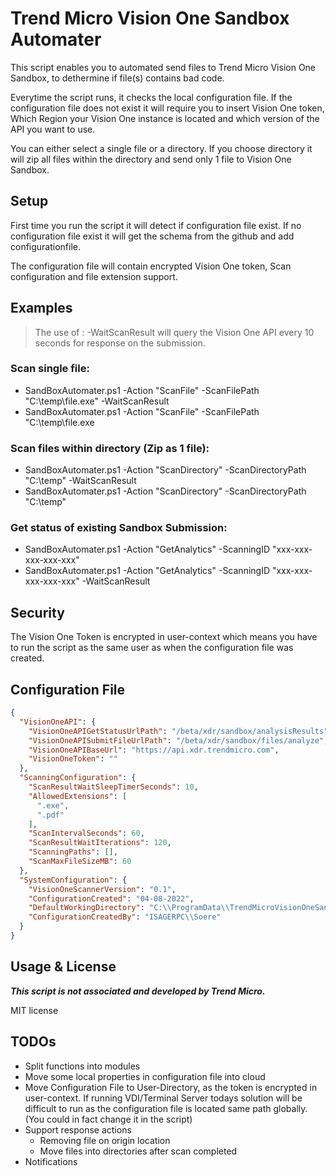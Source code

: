 # Trend Micro Vision One Sandbox Automater

This script enables you to automated send files to Trend Micro Vision One Sandbox, to dethermine if file(s) contains bad code.

Everytime the script runs, it checks the local configuration file. If the configuration file does not exist it will require you to insert Vision One token, Which Region your Vision One instance is located and which version of the API you want to use.

You can either select a single file or a directory. If you choose directory it will zip all files within the directory and send only 1 file to Vision One Sandbox.

## Setup
First time you run the script it will detect if configuration file exist. If no configuration file exist it will get the schema from the github and add configurationfile.

The configuration file will contain encrypted Vision One token, Scan configuration and file extension support.

## Examples
> The use of : -WaitScanResult will query the Vision One API every 10 seconds for response on the submission.
### Scan single file:
- SandBoxAutomater.ps1 -Action "ScanFile" -ScanFilePath "C:\temp\file.exe" -WaitScanResult
- SandBoxAutomater.ps1 -Action "ScanFile" -ScanFilePath "C:\temp\file.exe
### Scan files within directory (Zip as 1 file):
- SandBoxAutomater.ps1 -Action "ScanDirectory" -ScanDirectoryPath "C:\temp" -WaitScanResult
- SandBoxAutomater.ps1 -Action "ScanDirectory" -ScanDirectoryPath "C:\temp"
### Get status of existing Sandbox Submission:
- SandBoxAutomater.ps1 -Action "GetAnalytics" -ScanningID "xxx-xxx-xxx-xxx-xxx"
- SandBoxAutomater.ps1 -Action "GetAnalytics" -ScanningID "xxx-xxx-xxx-xxx-xxx" -WaitScanResult

## Security
The Vision One Token is encrypted in user-context which means you have to run the script as the same user as when the configuration file was created.

## Configuration File
```json
{
  "VisionOneAPI": {
    "VisionOneAPIGetStatusUrlPath": "/beta/xdr/sandbox/analysisResults",
    "VisionOneAPISubmitFileUrlPath": "/beta/xdr/sandbox/files/analyze",
    "VisionOneAPIBaseUrl": "https://api.xdr.trendmicro.com",
    "VisionOneToken": ""
  },
  "ScanningConfiguration": {
    "ScanResultWaitSleepTimerSeconds": 10,
    "AllowedExtensions": [
      ".exe",
      ".pdf"
    ],
    "ScanIntervalSeconds": 60,
    "ScanResultWaitIterations": 120,
    "ScanningPaths": [],
    "ScanMaxFileSizeMB": 60
  },
  "SystemConfiguration": {
    "VisionOneScannerVersion": "0.1",
    "ConfigurationCreated": "04-08-2022",
    "DefaultWorkingDirectory": "C:\\ProgramData\\TrendMicroVisionOneSandBoxScanner",
    "ConfigurationCreatedBy": "ISAGERPC\\Soere"
  }
}

```


## Usage & License
***This script is not associated and developed by Trend Micro.***

MIT license

## TODOs
- Split functions into modules
- Move some local properties in configuration file into cloud
- Move Configuration File to User-Directory, as the token is encrypted in user-context. If running VDI/Terminal Server todays solution will be difficult to run as the configuration file is located same path globally. (You could in fact change it in the script)
- Support response actions
  - Removing file on origin location
  - Move files into directories after scan completed
- Notifications
